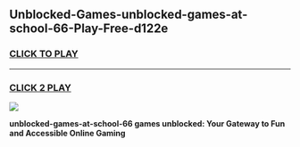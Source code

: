 
## Unblocked-Games-unblocked-games-at-school-66-Play-Free-d122e
<h3>
<a href="https://premium76.site?title=unblocked-games-at-school-66&ref=09A">CLICK TO PLAY</a></h3>
<hr>

<h3>
<a href="https://premium76.site?title=unblocked-games-at-school-66&ref=09A">CLICK 2 PLAY</a>
  
</h3>

<a href="https://premium76.site?title=unblocked-games-at-school-66&ref=09A"><img src="https://clearcache.store/games.png"></a>


**unblocked-games-at-school-66 games unblocked: Your Gateway to Fun and Accessible Online Gaming**
